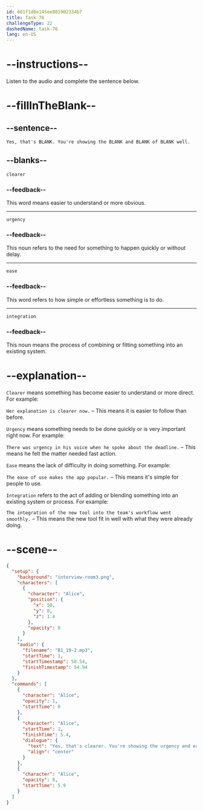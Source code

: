 ```yaml
---
id: 681f1d8e145ee801902334b7
title: Task 76
challengeType: 22
dashedName: task-76
lang: en-US
---
```


<!-- (Audio) Alice: Yes, that's clearer. You're showing the urgency and ease of integration well. -->

# --instructions--

Listen to the audio and complete the sentence below.

# --fillInTheBlank--

## --sentence--

`Yes, that's BLANK. You're showing the BLANK and BLANK of BLANK well.`

## --blanks--

`clearer`

### --feedback--

This word means easier to understand or more obvious.

---

`urgency`

### --feedback--

This noun refers to the need for something to happen quickly or without delay.

---

`ease`

### --feedback--

This word refers to how simple or effortless something is to do.

---

`integration`

### --feedback--

This noun means the process of combining or fitting something into an existing system.

# --explanation--

`Clearer` means something has become easier to understand or more direct. For example:

`Her explanation is clearer now.` – This means it is easier to follow than before.

`Urgency` means something needs to be done quickly or is very important right now. For example:

`There was urgency in his voice when he spoke about the deadline.` – This means he felt the matter needed fast action.

`Ease` means the lack of difficulty in doing something. For example:

`The ease of use makes the app popular.` – This means it's simple for people to use.

`Integration` refers to the act of adding or blending something into an existing system or process. For example:

`The integration of the new tool into the team's workflow went smoothly.` – This means the new tool fit in well with what they were already doing.

# --scene--

```json
{
  "setup": {
    "background": "interview-room3.png",
    "characters": [
      {
        "character": "Alice",
        "position": {
          "x": 50,
          "y": 0,
          "z": 1.4
        },
        "opacity": 0
      }
    ],
    "audio": {
      "filename": "B1_19-2.mp3",
      "startTime": 1,
      "startTimestamp": 50.54,
      "finishTimestamp": 54.94
    }
  },
  "commands": [
    {
      "character": "Alice",
      "opacity": 1,
      "startTime": 0
    },
    {
      "character": "Alice",
      "startTime": 1,
      "finishTime": 5.4,
      "dialogue": {
        "text": "Yes, that's clearer. You're showing the urgency and ease of integration well.",
        "align": "center"
      }
    },
    {
      "character": "Alice",
      "opacity": 0,
      "startTime": 5.9
    }
  ]
}
```
